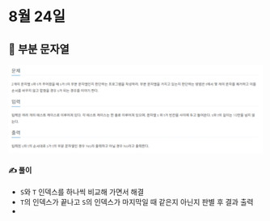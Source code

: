 # 8월 24일

## 🚩 부분 문자열

[![image-20210824203243177](README.assets/image-20210824203243177.png)](https://www.acmicpc.net/problem/6550)



#### ✍ 풀이

- `S`와 `T` 인덱스를 하나씩 비교해 가면서 해결
- `T`의 인덱스가 끝나고 `S`의 인덱스가 마지막일 때 같은지 아닌지 판별 후 결과 출력
- 

